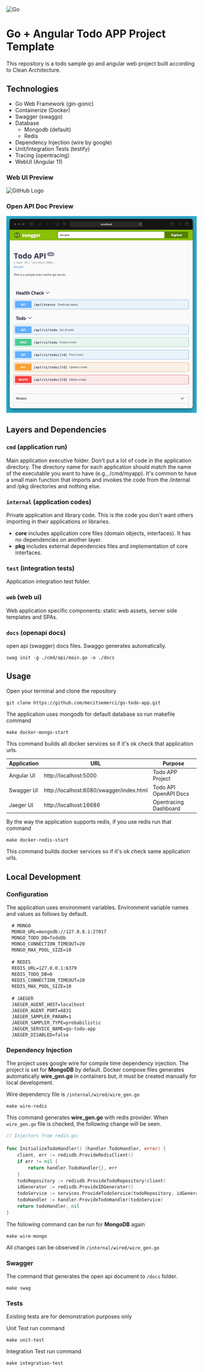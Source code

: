 ![Go](https://github.com/mecitsemerci/go-todo-app/workflows/Go/badge.svg?branch=master)

# Go + Angular Todo APP Project Template

This repository is a todo sample go and angular web project built according to Clean Architecture.  

## Technologies
* Go Web Framework (gin-gonic)
* Containerize (Docker)
* Swagger (swaggo)
* Database
    * Mongodb (default)
    * Redis
* Dependency Injection (wire by google)
* Unit/Integration Tests (testify)
* Tracing (opentracing)
* WebUI (Angular 11)

### Web UI Preview
![GitHub Logo](https://github.com/mecitsemerci/blog/blob/master/src/images/angular_ui.gif?raw=true)

### Open API Doc Preview
![GitHub Logo](https://github.com/mecitsemerci/blog/blob/master/src/images/swagger_ui.jpg?raw=true)


## Layers and Dependencies

### `cmd` (application run)
Main application executive folder. Don't put a lot of code in the application directory.
The directory name for each application should match the name of the executable you want to have (e.g., /cmd/myapp).
It's common to have a small main function that imports and invokes the code from the /internal and /pkg directories and nothing else.

### `internal` (application codes)
Private application and library code. This is the code you don't want others importing in their applications or libraries.
* **core** includes application core files (domain objects, interfaces). It has no dependencies on another layer. 
* **pkg** includes external dependencies files and implementation of core interfaces.

### `test` (integration tests)
Application integration test folder.

### `web` (web ui)
Web application specific components: static web assets, server side templates and SPAs.

### `docs` (openapi docs)
open api (swagger) docs files. Swaggo generates automatically. 

    swag init -g ./cmd/api/main.go -o ./docs


## Usage

Open your terminal and clone the repository

    git clone https://github.com/mecitsemerci/go-todo-app.git

The application uses mongodb for default database so run makefile command

    make docker-mongo-start

This command builds all docker services so if it's ok check that application urls.  

Application | URL | Purpose
------------ | -------------| -------------
Angular UI | http://localhost:5000 | Todo APP Project
Swagger UI | http://localhost:8080/swagger/index.html | Todo API OpenAPI Docs
Jaeger UI | http://localhost:16686 | Opentracing Dashboard


By the way the application supports redis, if you use redis run that command

    make docker-redis-start

This command builds docker services so if it's ok check same application urls.

## Local Development
  ### Configuration
  The application uses environment variables. Environment variable names and values as follows by default. 
  ```
    # MONGO
    MONGO_URL=mongodb://127.0.0.1:27017
    MONGO_TODO_DB=TodoDb
    MONGO_CONNECTION_TIMEOUT=20
    MONGO_MAX_POOL_SIZE=10
    
    # REDIS
    REDIS_URL=127.0.0.1:6379
    REDIS_TODO_DB=0
    REDIS_CONNECTION_TIMEOUT=20
    REDIS_MAX_POOL_SIZE=10
    
    # JAEGER
    JAEGER_AGENT_HOST=localhost
    JAEGER_AGENT_PORT=6831
    JAEGER_SAMPLER_PARAM=1
    JAEGER_SAMPLER_TYPE=probabilistic
    JAEGER_SERVICE_NAME=go-todo-app
    JAEGER_DISABLED=false
  ```  

  ### Dependency Injection

  The project uses google wire for compile time dependency injection. The project is set for **MongoDB** by default. 
  Docker compose files generates automatically **wire_gen.go** in containers but, it must be created manually for local development. 
  
  Wire dependency file is `/internal/wired/wire_gen.go`
  
    make wire-redis
  
  This command generates **wire_gen.go** with redis provider. When `wire_gen.go` file is checked, the following change will be seen.

  ```go
  // Injectors from redis.go:
  
  func InitializeTodoHandler() (handler.TodoHandler, error) {
      client, err := redisdb.ProvideRedisClient()
      if err != nil {
          return handler.TodoHandler{}, err
      }
      todoRepository := redisdb.ProvideTodoRepository(client)
      idGenerator := redisdb.ProvideIDGenerator()
      todoService := services.ProvideTodoService(todoRepository, idGenerator)
      todoHandler := handler.ProvideTodoHandler(todoService)
      return todoHandler, nil
  }
  ```

  The following command can be run for **MongoDB** again

    make wire-mongo
  
  All changes can be observed in `/internal/wired/wire_gen.go` 
  
  ### Swagger
  
  The command that generates the open api document to `/docs` folder.

    make swag

  ### Tests
  Existing tests are for demonstration purposes only

  Unit Test run command  

    make unit-test
  
  Integration Test run command
  
    make integration-test